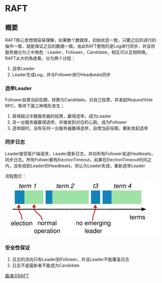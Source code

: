 # RAFT

## 概要
RAFT核心思想很容易理解，如果数个数据库，初始状态一致，只要之后的进行的操作一致，就能保证之后的数据一致。由此RAFT使用的是Log进行同步，并且将服务器分为三中角色：Leader，Follower，Candidate，相互可以互相转换。
RAFT从大的角度看，分为两个过程：

1. 选举Leader
2. Leader生成Log，并与Follower进行Headbeats同步

### 选举Leader

Follower自增当前任期，转换为Candidate，对自己投票，并发起RequestVote RPC，等待下面三种情形发生；

1. 获得超过半数服务器的投票，赢得选举，成为Leader
2. 另一台服务器赢得选举，并接收到对应的心跳，成为Follower
3. 选举超时，没有任何一台服务器赢得选举，自增当前任期，重新发起选举

### 同步日志

Leader接受客户端请求，Leader更新日志，并向所有Follower发送Heatbeats，同步日志。所有Follwer都有ElectionTimeout，如果在ElectionTimeout时间之内，没有收到Leader的Headbeats，则认为Leader失效，重新选举Leader

流程图示：
![同步日志流程图示](media/共识算法-RAFT-同步日志流程图示.png)

### 安全性保证

1. 日志的流向只有Leader到Follower，并且Leader不能覆盖日志
2. 日志不是最新者不能成为Candidate

[画演示RAFT](http://thesecretlivesofdata.com/raft/)
